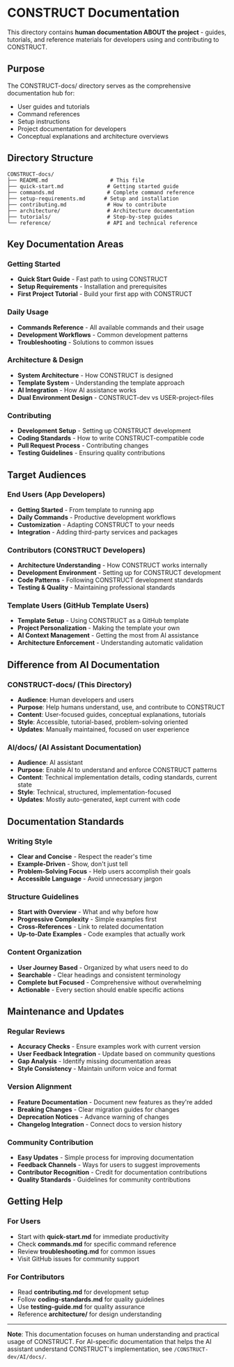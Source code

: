 # CONSTRUCT Documentation

This directory contains **human documentation ABOUT the project** - guides, tutorials, and reference materials for developers using and contributing to CONSTRUCT.

## Purpose

The CONSTRUCT-docs/ directory serves as the comprehensive documentation hub for:
- User guides and tutorials
- Command references  
- Setup instructions
- Project documentation for developers
- Conceptual explanations and architecture overviews

## Directory Structure

```
CONSTRUCT-docs/
├── README.md                    # This file
├── quick-start.md              # Getting started guide
├── commands.md                 # Complete command reference
├── setup-requirements.md      # Setup and installation
├── contributing.md             # How to contribute
├── architecture/               # Architecture documentation
├── tutorials/                  # Step-by-step guides
└── reference/                  # API and technical reference
```

## Key Documentation Areas

### Getting Started
- **Quick Start Guide** - Fast path to using CONSTRUCT
- **Setup Requirements** - Installation and prerequisites
- **First Project Tutorial** - Build your first app with CONSTRUCT

### Daily Usage
- **Commands Reference** - All available commands and their usage
- **Development Workflows** - Common development patterns
- **Troubleshooting** - Solutions to common issues

### Architecture & Design
- **System Architecture** - How CONSTRUCT is designed
- **Template System** - Understanding the template approach
- **AI Integration** - How AI assistance works
- **Dual Environment Design** - CONSTRUCT-dev vs USER-project-files

### Contributing
- **Development Setup** - Setting up CONSTRUCT development
- **Coding Standards** - How to write CONSTRUCT-compatible code
- **Pull Request Process** - Contributing changes
- **Testing Guidelines** - Ensuring quality contributions

## Target Audiences

### End Users (App Developers)
- **Getting Started** - From template to running app
- **Daily Commands** - Productive development workflows  
- **Customization** - Adapting CONSTRUCT to your needs
- **Integration** - Adding third-party services and packages

### Contributors (CONSTRUCT Developers)
- **Architecture Understanding** - How CONSTRUCT works internally
- **Development Environment** - Setting up for CONSTRUCT development
- **Code Patterns** - Following CONSTRUCT development standards
- **Testing & Quality** - Maintaining professional standards

### Template Users (GitHub Template Users)
- **Template Setup** - Using CONSTRUCT as a GitHub template
- **Project Personalization** - Making the template your own
- **AI Context Management** - Getting the most from AI assistance
- **Architecture Enforcement** - Understanding automatic validation

## Difference from AI Documentation

### CONSTRUCT-docs/ (This Directory)
- **Audience**: Human developers and users
- **Purpose**: Help humans understand, use, and contribute to CONSTRUCT
- **Content**: User-focused guides, conceptual explanations, tutorials
- **Style**: Accessible, tutorial-based, problem-solving oriented
- **Updates**: Manually maintained, focused on user experience

### AI/docs/ (AI Assistant Documentation)
- **Audience**: AI assistant
- **Purpose**: Enable AI to understand and enforce CONSTRUCT patterns  
- **Content**: Technical implementation details, coding standards, current state
- **Style**: Technical, structured, implementation-focused
- **Updates**: Mostly auto-generated, kept current with code

## Documentation Standards

### Writing Style
- **Clear and Concise** - Respect the reader's time
- **Example-Driven** - Show, don't just tell
- **Problem-Solving Focus** - Help users accomplish their goals
- **Accessible Language** - Avoid unnecessary jargon

### Structure Guidelines
- **Start with Overview** - What and why before how
- **Progressive Complexity** - Simple examples first
- **Cross-References** - Link to related documentation
- **Up-to-Date Examples** - Code examples that actually work

### Content Organization
- **User Journey Based** - Organized by what users need to do
- **Searchable** - Clear headings and consistent terminology
- **Complete but Focused** - Comprehensive without overwhelming
- **Actionable** - Every section should enable specific actions

## Maintenance and Updates

### Regular Reviews
- **Accuracy Checks** - Ensure examples work with current version
- **User Feedback Integration** - Update based on community questions
- **Gap Analysis** - Identify missing documentation areas
- **Style Consistency** - Maintain uniform voice and format

### Version Alignment
- **Feature Documentation** - Document new features as they're added
- **Breaking Changes** - Clear migration guides for changes
- **Deprecation Notices** - Advance warning of changes
- **Changelog Integration** - Connect docs to version history

### Community Contribution
- **Easy Updates** - Simple process for improving documentation
- **Feedback Channels** - Ways for users to suggest improvements
- **Contributor Recognition** - Credit for documentation contributions
- **Quality Standards** - Guidelines for community contributions

## Getting Help

### For Users
- Start with **quick-start.md** for immediate productivity
- Check **commands.md** for specific command reference
- Review **troubleshooting.md** for common issues
- Visit GitHub issues for community support

### For Contributors
- Read **contributing.md** for development setup
- Follow **coding-standards.md** for quality guidelines
- Use **testing-guide.md** for quality assurance
- Reference **architecture/** for design understanding

---

**Note**: This documentation focuses on human understanding and practical usage of CONSTRUCT. For AI-specific documentation that helps the AI assistant understand CONSTRUCT's implementation, see `/CONSTRUCT-dev/AI/docs/`.
